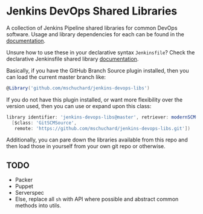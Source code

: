 # Jenkins DevOps Shared Libraries

A collection of Jenkins Pipeline shared libraries for common DevOps software. Usage and library dependencies for each can be found in the [documentation](docs).

Unsure how to use these in your declarative syntax `Jenkinsfile`? Check the declarative Jenkinsfile shared library  [documentation](https://jenkins.io/doc/book/pipeline/shared-libraries/#using-libraries).

Basically, if you have the GitHub Branch Source plugin installed, then you can load the current master branch like:

```groovy
@Library('github.com/mschuchard/jenkins-devops-libs')
```

If you do not have this plugin installed, or want more flexibility over the version used, then you can use or expand upon this class:

```groovy
library identifier: 'jenkins-devops-libs@master', retriever: modernSCM(
  [$class: 'GitSCMSource',
   remote: 'https://github.com/mschuchard/jenkins-devops-libs.git'])
```

Additionally, you can pare down the libraries available from this repo and then load those in yourself from your own git repo or otherwise.

## TODO

- Packer
- Puppet
- Serverspec
- Else, replace all `sh` with API where possible and abstract common methods into utils.

